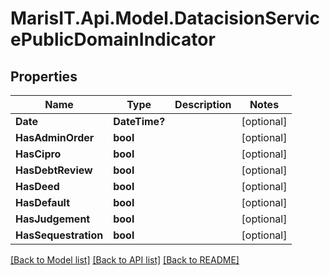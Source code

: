 
# MarisIT.Api.Model.DatacisionServicePublicDomainIndicator

## Properties

Name | Type | Description | Notes
------------ | ------------- | ------------- | -------------
**Date** | **DateTime?** |  | [optional] 
**HasAdminOrder** | **bool** |  | [optional] 
**HasCipro** | **bool** |  | [optional] 
**HasDebtReview** | **bool** |  | [optional] 
**HasDeed** | **bool** |  | [optional] 
**HasDefault** | **bool** |  | [optional] 
**HasJudgement** | **bool** |  | [optional] 
**HasSequestration** | **bool** |  | [optional] 

[[Back to Model list]](../README.md#documentation-for-models)
[[Back to API list]](../README.md#documentation-for-api-endpoints)
[[Back to README]](../README.md)

